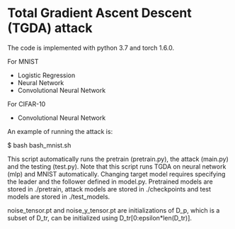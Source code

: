 # Total Gradient Ascent Descent (TGDA) attack

The code is implemented with python 3.7 and torch 1.6.0. 

For MNIST
* Logistic Regression
* Neural Network
* Convolutional Neural Network

For CIFAR-10
* Convolutional Neural Network


An example of running the attack is:

$ bash bash_mnist.sh 

This script automatically runs the pretrain (pretrain.py), the attack (main.py) and the testing (test.py). Note that this script runs TGDA on neural network (mlp) and MNIST automatically. Changing target model requires specifying the leader and the follower defined in model.py. Pretrained models are stored in ./pretrain, attack models are stored in ./checkpoints and test models are stored in ./test_models.

noise_tensor.pt and noise_y_tensor.pt are initializations of D_p, which is a subset of D_tr, can be initialized using D_tr[0:epsilon*len(D_tr)].
  
